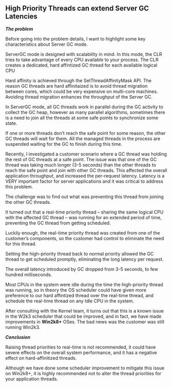 ## High Priority Threads can extend Server GC Latencies ##

***The problem***

Before going into the problem details, I want to highlight some key characteristics about Server GC mode.

ServerGC mode is designed with scalability in mind.  In this mode, the CLR tries to take advantage of every CPU available to your process.  The CLR creates a dedicated, hard affintized GC thread for each available logical CPU

Hard affinity is achieved through the SetThreadAffinityMask API.  The reason GC threads are hard affinitaized is to avoid thread migration between cores, which could be very expensive on multi-core machines.  Avoiding thread migration enhances the throughput of the Server GC.

In ServerGC mode, all GC threads work in parallel during the GC activity to collect the GC heap, however as many parallel algorithms, sometimes there is a need to join all the threads at some safe points to synchronize some state.

If one or more threads don’t reach the safe point for some reason, the other GC threads will wait for them.  All the managed threads in the process are suspended waiting for the GC to finish during this time.

Recently, I investigated a customer scenario where a GC thread was holding the rest of GC threads at a safe point. The issue was that one of the GC thread was taking much longer (3-5 seconds) than the other threads to reach the safe point and join with other GC threads. This affected the overall application throughput, and increased the per-request latency.  Latency is a VERY important factor for server applications and it was critical to address this problem.

The challenge was to find out what was preventing this thread from joining the other GC threads.

It turned out that a real-time priority thread – sharing the same logical CPU with the affected GC thread – was running for an extended period of time, preventing the GC thread from getting scheduled.

Luckily enough, the real-time priority thread was created from one of the customer’s components, so the customer had control to eliminate the need for this thread.

Setting the high-priority thread back to normal priority allowed the GC thread to get scheduled promptly, eliminating the long latency per request.

The overall latency introduced by GC dropped from 3-5 seconds, to few hundred milliseconds.

Most CPUs in the system were idle during the time the high-priority thread was running, so in theory the OS scheduler could have given more preference to our hard affintized thread over the real-time thread, and schedule the real-time thread on any Idle CPU in the system.

After consulting with the Kernel team, it turns out that this is a known issue in the W2k3 scheduler that could be improved, and in fact, we have made improvements in **Win2k8+** OSes.  The bad news was the customer was still running Win2k3.

***Conclusion***

Raising thread priorities to real-time is not recommended, it could have severe effects on the overall system performance, and it has a negative effect on hard-affinitized threads.

Although we have done some scheduler improvement to mitigate this issue on Win2k8+, it is highly recommended not to alter the thread priorities for your application threads.